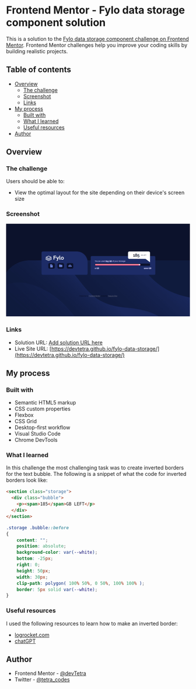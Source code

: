 # Frontend Mentor - Fylo data storage component solution

This is a solution to the [Fylo data storage component challenge on Frontend Mentor](https://www.frontendmentor.io/challenges/fylo-data-storage-component-1dZPRbV5n). Frontend Mentor challenges help you improve your coding skills by building realistic projects. 

## Table of contents

- [Overview](#overview)
  - [The challenge](#the-challenge)
  - [Screenshot](#screenshot)
  - [Links](#links)
- [My process](#my-process)
  - [Built with](#built-with)
  - [What I learned](#what-i-learned)
  - [Useful resources](#useful-resources)
- [Author](#author)

## Overview

### The challenge

Users should be able to:

- View the optimal layout for the site depending on their device's screen size

### Screenshot

![](./screenshot.png)

### Links

- Solution URL: [Add solution URL here](https://your-solution-url.com)
- Live Site URL: [https://devtetra.github.io/fylo-data-storage/](https://devtetra.github.io/fylo-data-storage/)

## My process

### Built with

- Semantic HTML5 markup
- CSS custom properties
- Flexbox
- CSS Grid
- Desktop-first workflow
- Visual Studio Code
- Chrome DevTools

### What I learned

In this challenge the most challenging task was to create inverted borders for the text bubble. The following is a snippet of what the code for inverted borders look like: 

```html
<section class="storage">
  <div class="bubble">
    <p><span>185</span>GB LEFT</p>
  </div>
</section>
```

```css
.storage .bubble::before
{
    content: "";
    position: absolute;
    background-color: var(--white);
    bottom: -25px;
    right: 0;
    height: 50px;
    width: 30px;
    clip-path: polygon( 100% 50%, 0 50%, 100% 100% );
    border: 5px solid var(--white);
}
```

### Useful resources

I used the following resources to learn how to make an inverted border: 
- [logrocket.com](https://blog.logrocket.com/how-to-create-fancy-corners-in-css/)
- [chatGPT](https://www.chatopenai.com)

## Author

- Frontend Mentor - [@devTetra](https://www.frontendmentor.io/profile/devTetra)
- Twitter - [@tetra_codes](https://twitter.com/tetra_codes)

